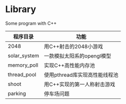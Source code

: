 # Library
Some program with C++

程序目录 | 功能
--- | ---
2048 | 用C++射击的2048小游戏
solar_system | 一款模拟太阳系的opengl模型
memory_poll | 实现C++高性能内存池
thread_pool | 使用pthread库实现高性能线程池
shoot | 用C++实现的第一人称射击游戏
parking | 停车场问题
